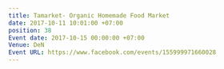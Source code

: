 ```yaml
---
title: Tamarket- Organic Homemade Food Market
date: 2017-10-11 10:01:00 +07:00
position: 38
Event date: 2017-10-15 00:00:00 +07:00
Venue: DeN
Event URL: https://www.facebook.com/events/155999971660028
---
```


